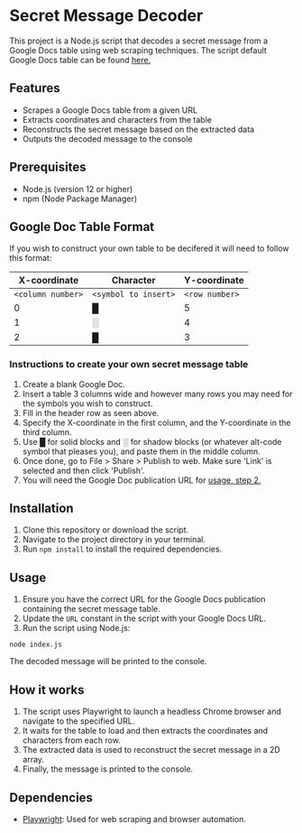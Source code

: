 # Secret Message Decoder

This project is a Node.js script that decodes a secret message from a Google Docs table using web scraping techniques. The script default Google Docs table can be found [here.](https://docs.google.com/document/d/e/2PACX-1vQyB7MV0PP--2tIpnfhBQFBAqFYWhfBJC6BeMWMmGh30KWdprXBU_i9soJLH_UPjYUuneIYB-HdOv-d/pub)

## Features

- Scrapes a Google Docs table from a given URL
- Extracts coordinates and characters from the table
- Reconstructs the secret message based on the extracted data
- Outputs the decoded message to the console

## Prerequisites

- Node.js (version 12 or higher)
- npm (Node Package Manager)

## Google Doc Table Format

If you wish to construct your own table to be decifered it will need to follow this format:

| X-coordinate      | Character            | Y-coordinate   |
| ----------------- | -------------------- | -------------- |
| `<column number>` | `<symbol to insert>` | `<row number>` |
| 0                 | █                    | 5              |
| 1                 | ░                    | 4              |
| 2                 | █                    | 3              |

### Instructions to create your own secret message table

1. Create a blank Google Doc.
2. Insert a table 3 columns wide and however many rows you may need for the symbols you wish to construct.
3. Fill in the header row as seen above.
4. Specify the X-coordinate in the first column, and the Y-coordinate in the third column.
5. Use █ for solid blocks and ░ for shadow blocks (or whatever alt-code symbol that pleases you), and paste them in the middle column.
6. Once done, go to File > Share > Publish to web. Make sure 'Link' is selected and then click 'Publish'.
7. You will need the Google Doc publication URL for [usage, step 2.](#usage)

## Installation

1. Clone this repository or download the script.
2. Navigate to the project directory in your terminal.
3. Run `npm install` to install the required dependencies.

## Usage

1. Ensure you have the correct URL for the Google Docs publication containing the secret message table.
2. Update the `URL` constant in the script with your Google Docs URL.
3. Run the script using Node.js:

```
node index.js
```

The decoded message will be printed to the console.

## How it works

1. The script uses Playwright to launch a headless Chrome browser and navigate to the specified URL.
2. It waits for the table to load and then extracts the coordinates and characters from each row.
3. The extracted data is used to reconstruct the secret message in a 2D array.
4. Finally, the message is printed to the console.

## Dependencies

- [Playwright](https://playwright.dev/): Used for web scraping and browser automation.
